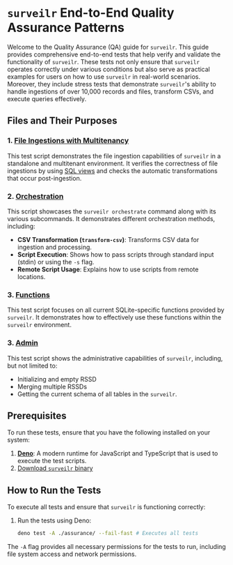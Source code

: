 # `surveilr` End-to-End Quality Assurance Patterns

Welcome to the Quality Assurance (QA) guide for `surveilr`. This guide provides comprehensive end-to-end tests that help verify and validate the functionality of `surveilr`. These tests not only ensure that `surveilr` operates correctly under various conditions but also serve as practical examples for users on how to use `surveilr` in real-world scenarios. Moreover, they include stress tests that demonstrate `surveilr`'s ability to handle ingestions of over 10,000 records and files, transform CSVs, and execute queries effectively.

## Files and Their Purposes

### 1. [File Ingestions with Multitenancy](./ingest_test.ts)

This test script demonstrates the file ingestion capabilities of `surveilr` in a standalone and multitenant environment. It verifies the correctness of file ingestions by using [SQL views](./ingest-files.sql) and checks the automatic transformations that occur post-ingestion.

### 2. [Orchestration](./orchestration_test.ts)

This script showcases the `surveilr orchestrate` command along with its various subcommands. It demonstrates different orchestration methods, including:

- **CSV Transformation (`transform-csv`)**: Transforms CSV data for ingestion and processing.
- **Script Execution**: Shows how to pass scripts through standard input (stdin) or using the `-s` flag.
- **Remote Script Usage**: Explains how to use scripts from remote locations.


### 3. [Functions](./functions_test.ts)

This test script focuses on all current SQLite-specific functions provided by `surveilr`. It demonstrates how to effectively use these functions within the `surveilr` environment. 

### 3. [Admin](./admin_test.ts)

This test script shows the administrative capabilities of `surveilr`, including, but not limited to:
- Initializing and empty RSSD
- Merging multiple RSSDs
- Getting the current schema of all tables in the `surveilr`.

## Prerequisites

To run these tests, ensure that you have the following installed on your system:

1. **[Deno](https://deno.com/)**: A modern runtime for JavaScript and TypeScript that is used to execute the test scripts.
2. [Download `surveilr` binary](https://docs.opsfolio.com/surveilr/how-to/installation-guide/)

## How to Run the Tests

To execute all tests and ensure that `surveilr` is functioning correctly:

1. Run the tests using Deno:

    ```bash
    deno test -A ./assurance/ --fail-fast # Executes all tests
    ```

The `-A` flag provides all necessary permissions for the tests to run, including file system access and network permissions.
